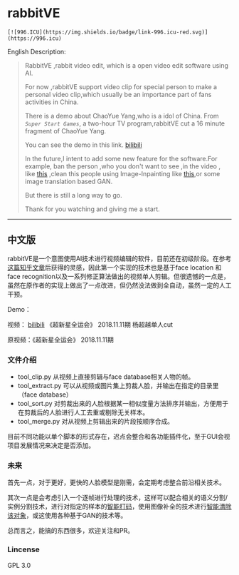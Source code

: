 # rabbitVE
```text
[![996.ICU](https://img.shields.io/badge/link-996.icu-red.svg)](https://996.icu) 
```

English Description:

> RabbitVE ,rabbit video edit, which is a open video edit software using AI.
>
> For now ,rabbitVE support video clip for special person to make a personal video clip,which usually  be an  importance part of fans activities  in China.
>
> There is a demo about ChaoYue Yang,who is a idol of China. From *`Super Start Games`*, a two-hour TV program,rabbitVE cut a 16 minute fragment of ChaoYue Yang.
>
> You can see the demo in  this link. [bilibili](https://www.bilibili.com/video/av53132715) 
>
> In the future,I intent to add some new feature for the software.For example, ban the person ,who you don't want to see ,in the video , like [this](https://github.com/minimaxir/person-blocker) ,clean this  people using Image-Inpainting like [this](https://github.com/MathiasGruber/PConv-Keras),or some image translation based GAN.
>
> But there is still a long way to go.
>
> Thank for you watching and  giving me a start.



----

## 中文版

rabbitVE是一个意图使用AI技术进行视频编辑的软件，目前还在初级阶段。在参考[这篇知乎文章](https://zhuanlan.zhihu.com/p/66248591)后获得的灵感，因此第一个实现的技术也是基于face location 和face recognition以及一系列修正算法做出的视频单人剪辑。但很遗憾的一点是，虽然在原作者的实现上做出了一点改进，但仍然没法做到全自动，虽然一定的人工干预。

Demo：

视频： [bilibili](https://www.bilibili.com/video/av53132715)  《超新星全运会》 2018.11.11期 杨超越单人cut

原视频：《超新星全运会》 2018.11.11期

### 文件介绍

- tool_clip.py 从视频上直接剪辑与face database相关人物的帧。
- tool_extract.py 可以从视频或图片集上剪裁人脸，并输出在指定的目录里（face database）
- tool_sort.py 对剪裁出来的人脸根据某一相似度量方法排序并输出，方便用于在剪裁后的人脸进行人工去重或剔除无关样本。
- tool_merge.py 对从视频上剪辑出来的片段按顺序合成。

目前不同功能以单个脚本的形式存在，迟点会整合和各功能插件化，至于GUI会视项目发展情况来决定是否添加。

### 未来

首先一点，对于更好，更快的人脸模型是刚需，会定期考虑整合前沿相关技术。

其次一点是会考虑引入一个逐帧进行处理的技术，这样可以配合相关的语义分割/实例分割技术，进行对指定的样本的[智能打码](https://github.com/minimaxir/person-blocker)，使用图像补全的技术进行[智能清除该对象](https://github.com/MathiasGruber/PConv-Keras)，或这使用各种基于GAN的技术等。

总而言之，能搞的东西很多，欢迎关注和PR。

### Lincense

GPL 3.0